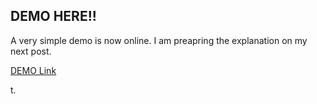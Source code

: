 ## DEMO HERE!! 
A very simple demo is now online. I am preapring the explanation on my next post.

[DEMO Link](http://www.codellage.com "DEMO Link")

t.
